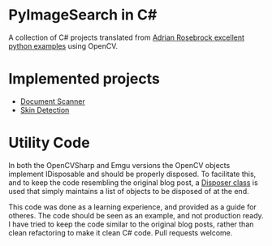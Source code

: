 # PyImageSearch in C#
A collection of C# projects translated from [Adrian Rosebrock excellent python examples](http://www.pyimagesearch.com/) using OpenCV.

# Implemented projects
- [Document Scanner](9-1-2014-DocumentScanner)
- [Skin Detection](8-18-2014-SkinDetection)

# Utility Code
In both the OpenCVSharp and Emgu versions the OpenCV objects implement IDisposable and should be properly disposed. To facilitate this, and to keep the code resembling the original blog post, a [Disposer class](Common/Disposer.cs) is used that simply maintains a list of objects to be disposed of at the end.


This code was done as a learning experience, and provided as a guide for otheres. The code should be seen as an example, and not production ready. I have tried to keep the code similar to the original blog posts, rather than clean refactoring to make it clean C# code.
Pull requests welcome.
